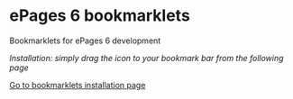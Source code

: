 # ePages 6 bookmarklets

Bookmarklets for ePages 6 development

*Installation: simply drag the icon to your bookmark bar from the following page*

[Go to bookmarklets installation page](https://epages-rnd.github.io/bookmarklets/)
